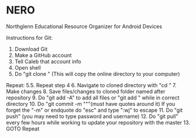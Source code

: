 NERO
====

Northglenn Educational Resource Organizer for Android Devices


Instructions for Git:

1. Download Git
2. Make a GitHub account
3. Tell Caleb that account info
4. Open shell
5. Do "git clone <clone link>" (This will copy the online directory to your computer)

Repeat:
5.5. Repeat step 4
6. Navigate to cloned directory with "cd <repository name>"
7. Make changes
8. Save files/changes to cloned folder named after repository
9. Do "git add -A" to add all files or "git add <filename>" while in correct directory
10. Do "git commit -m "<whatever the change was>""(must have quotes around it)
     If you forget the "-m" or endquote do "esc" and type ":wj" to escape
11. Do "git push" (you may need to type password and username)
12. Do "git pull" every few hours while working to update your repository with the master
13. GOTO Repeat
